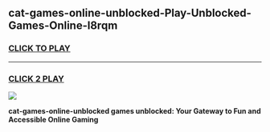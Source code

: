 
## cat-games-online-unblocked-Play-Unblocked-Games-Online-l8rqm
<h3>
<a href="https://premium76.site?title=cat-games-online-unblocked&ref=24A">CLICK TO PLAY</a></h3>
<hr>

<h3>
<a href="https://premium76.site?title=cat-games-online-unblocked&ref=24A">CLICK 2 PLAY</a>
  
</h3>

<a href="https://premium76.site?title=cat-games-online-unblocked&ref=24A"><img src="https://clearcache.store/games.png"></a>


**cat-games-online-unblocked games unblocked: Your Gateway to Fun and Accessible Online Gaming**
